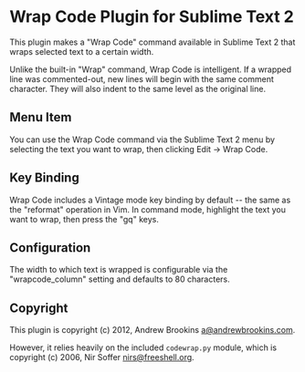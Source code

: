 # Wrap Code Plugin for Sublime Text 2

This plugin makes a "Wrap Code" command available in Sublime Text 2 that wraps
selected text to a certain width.

Unlike the built-in "Wrap" command, Wrap Code is intelligent. If a
wrapped line was commented-out, new lines will begin with the same comment
character. They will also indent to the same level as the original line.

## Menu Item

You can use the Wrap Code command via the Sublime Text 2 menu by selecting the
text you want to wrap, then clicking Edit -> Wrap Code.

## Key Binding 

Wrap Code includes a Vintage mode key binding by default -- the same as the
"reformat" operation in Vim. In command mode, highlight the text you want to
wrap, then press the "gq" keys.

## Configuration

The width to which text is wrapped is configurable via the "wrapcode_column"
setting and defaults to 80 characters.

## Copyright

This plugin is copyright (c) 2012, Andrew Brookins <a@andrewbrookins.com>.

However, it relies heavily on the included `codewrap.py` module, which is
copyright (c) 2006, Nir Soffer <nirs@freeshell.org>.